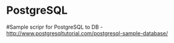 # PostgreSQL
#Sample scripr for PostgreSQL  to DB - http://www.postgresqltutorial.com/postgresql-sample-database/ 
